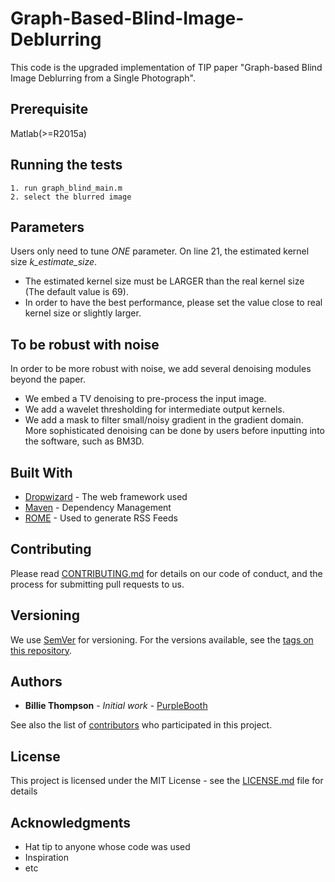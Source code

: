 # Graph-Based-Blind-Image-Deblurring

This code is the upgraded implementation of TIP paper "Graph-based Blind Image Deblurring from a Single Photograph".

## Prerequisite

Matlab(>=R2015a)

## Running the tests

```
1. run graph_blind_main.m
2. select the blurred image
```

## Parameters

Users only need to tune *ONE* parameter. On line 21, the estimated kernel size *k_estimate_size*. 
* The estimated kernel size must be LARGER than the real kernel size (The default value is 69).
* In order to have the best performance, please set the value close to real kernel size or slightly larger.

## To be robust with noise

In order to be more robust with noise, we add several denoising modules beyond the paper.
* We embed a TV denoising to pre-process the input image. 
* We add a wavelet thresholding for intermediate output kernels. 
* We add a mask to filter small/noisy gradient in the gradient domain.
More sophisticated denoising can be done by users before inputting into the software, such as BM3D.

## Built With

* [Dropwizard](http://www.dropwizard.io/1.0.2/docs/) - The web framework used
* [Maven](https://maven.apache.org/) - Dependency Management
* [ROME](https://rometools.github.io/rome/) - Used to generate RSS Feeds

## Contributing

Please read [CONTRIBUTING.md](https://gist.github.com/PurpleBooth/b24679402957c63ec426) for details on our code of conduct, and the process for submitting pull requests to us.

## Versioning

We use [SemVer](http://semver.org/) for versioning. For the versions available, see the [tags on this repository](https://github.com/your/project/tags). 

## Authors

* **Billie Thompson** - *Initial work* - [PurpleBooth](https://github.com/PurpleBooth)

See also the list of [contributors](https://github.com/your/project/contributors) who participated in this project.

## License

This project is licensed under the MIT License - see the [LICENSE.md](LICENSE.md) file for details

## Acknowledgments

* Hat tip to anyone whose code was used
* Inspiration
* etc


